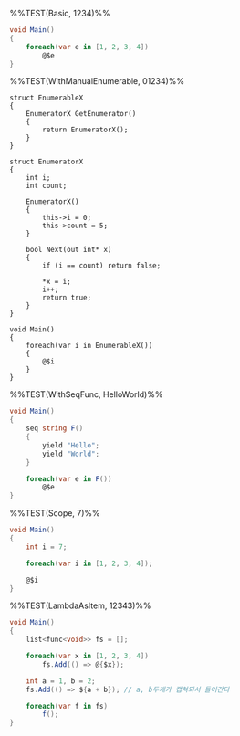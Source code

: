 %%TEST(Basic, 1234)%%
```cs
void Main()
{
    foreach(var e in [1, 2, 3, 4])
        @$e
}
```

%%TEST(WithManualEnumerable, 01234)%%
```
struct EnumerableX
{
	EnumeratorX GetEnumerator()
	{
		return EnumeratorX();
	}
}

struct EnumeratorX
{
	int i;
	int count;
	
	EnumeratorX()
	{
		this->i = 0;
		this->count = 5;
	}

	bool Next(out int* x)
	{
		if (i == count) return false;
	
		*x = i;
		i++;
		return true;
	}
}

void Main()
{
	foreach(var i in EnumerableX())
	{
		@$i
	}
}
```

%%TEST(WithSeqFunc,  HelloWorld)%%
```cs
void Main()
{
    seq string F()
    {
        yield "Hello";
        yield "World";
    }

    foreach(var e in F())
        @$e
}
```

%%TEST(Scope, 7)%%
```cs
void Main()
{
    int i = 7;

    foreach(var i in [1, 2, 3, 4]);

    @$i
}
```

%%TEST(LambdaAsItem, 12343)%%
```cs
void Main()
{
    list<func<void>> fs = [];

    foreach(var x in [1, 2, 3, 4])
        fs.Add(() => @{$x});

    int a = 1, b = 2;
    fs.Add(() => ${a + b}); // a, b두개가 캡쳐되서 들어간다

    foreach(var f in fs)
        f();
}
```

